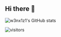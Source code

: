 ## Hi there 👋
![w3nx1z1's GitHub stats](https://github-readme-stats.vercel.app/api?username=w3nx1z1)

![visitors](https://visitor-badge.glitch.me/badge?page_id=w3nx1z1&left_color=green&right_color=red)
